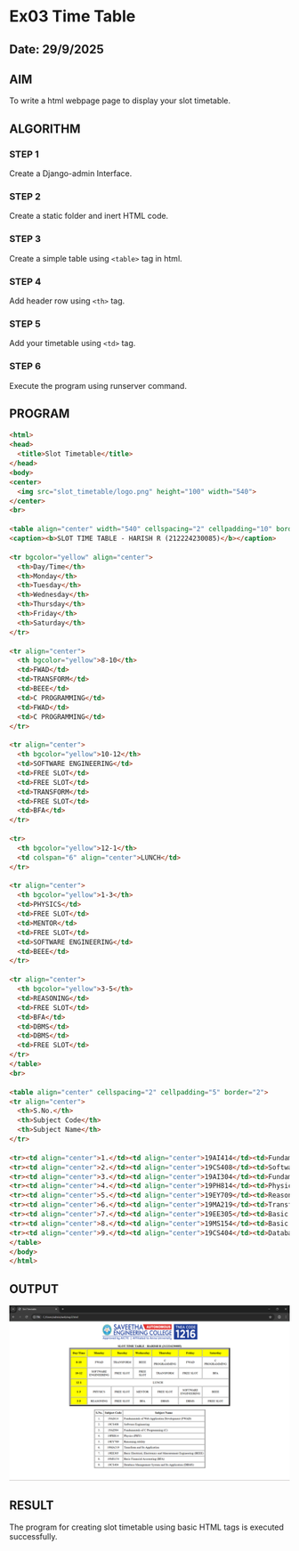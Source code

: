 # Ex03 Time Table
## Date: 29/9/2025

## AIM
To write a html webpage page to display your slot timetable.

## ALGORITHM
### STEP 1
Create a Django-admin Interface.

### STEP 2
Create a static folder and inert HTML code.

### STEP 3
Create a simple table using ```<table>``` tag in html.

### STEP 4
Add header row using ```<th>``` tag.

### STEP 5
Add your timetable using ```<td>``` tag.

### STEP 6
Execute the program using runserver command.

## PROGRAM
```html
<html>
<head>
  <title>Slot Timetable</title>    
</head>
<body>
<center>
  <img src="slot_timetable/logo.png" height="100" width="540">
</center>
<br>

<table align="center" width="540" cellspacing="2" cellpadding="10" border="7" bgcolor="white">
<caption><b>SLOT TIME TABLE - HARISH R (212224230085)</b></caption>

<tr bgcolor="yellow" align="center">
  <th>Day/Time</th>
  <th>Monday</th>
  <th>Tuesday</th>
  <th>Wednesday</th>
  <th>Thursday</th>
  <th>Friday</th>
  <th>Saturday</th>
</tr>

<tr align="center">
  <th bgcolor="yellow">8-10</th>
  <td>FWAD</td>
  <td>TRANSFORM</td>
  <td>BEEE</td>
  <td>C PROGRAMMING</td>
  <td>FWAD</td>
  <td>C PROGRAMMING</td>
</tr>

<tr align="center">
  <th bgcolor="yellow">10-12</th>
  <td>SOFTWARE ENGINEERING</td>
  <td>FREE SLOT</td>
  <td>FREE SLOT</td>
  <td>TRANSFORM</td>
  <td>FREE SLOT</td>
  <td>BFA</td>
</tr>

<tr>
  <th bgcolor="yellow">12-1</th>
  <td colspan="6" align="center">LUNCH</td>
</tr>

<tr align="center">
  <th bgcolor="yellow">1-3</th>
  <td>PHYSICS</td>
  <td>FREE SLOT</td>
  <td>MENTOR</td>
  <td>FREE SLOT</td>
  <td>SOFTWARE ENGINEERING</td>
  <td>BEEE</td>
</tr>

<tr align="center">
  <th bgcolor="yellow">3-5</th>
  <td>REASONING</td>
  <td>FREE SLOT</td>
  <td>BFA</td>
  <td>DBMS</td>
  <td>DBMS</td>
  <td>FREE SLOT</td>
</tr>
</table>
<br>

<table align="center" cellspacing="2" cellpadding="5" border="2">
<tr align="center">
  <th>S.No.</th>
  <th>Subject Code</th>
  <th>Subject Name</th>
</tr>

<tr><td align="center">1.</td><td align="center">19AI414</td><td>Fundamentals of Web Application Development (FWAD)</td></tr>
<tr><td align="center">2.</td><td align="center">19CS408</td><td>Software Engineering</td></tr>
<tr><td align="center">3.</td><td align="center">19AI304</td><td>Fundamentals of C Programming (C)</td></tr>
<tr><td align="center">4.</td><td align="center">19PH814</td><td>Physics (PHY)</td></tr>
<tr><td align="center">5.</td><td align="center">19EY709</td><td>Reasoning Ability</td></tr>
<tr><td align="center">6.</td><td align="center">19MA219</td><td>Transform and Its Application</td></tr>
<tr><td align="center">7.</td><td align="center">19EE305</td><td>Basic Electrical, Electronics and Measurement Engineering (BEEE)</td></tr>
<tr><td align="center">8.</td><td align="center">19MS154</td><td>Basic Financial Accounting (BFA)</td></tr>
<tr><td align="center">9.</td><td align="center">19CS404</td><td>Database Management System and Its Application (DBMS)</td></tr>
</table>
</body>
</html>
```

## OUTPUT
![alt text](<Screenshot 2025-10-06 084507.png>)


## RESULT
The program for creating slot timetable using basic HTML tags is executed successfully.
